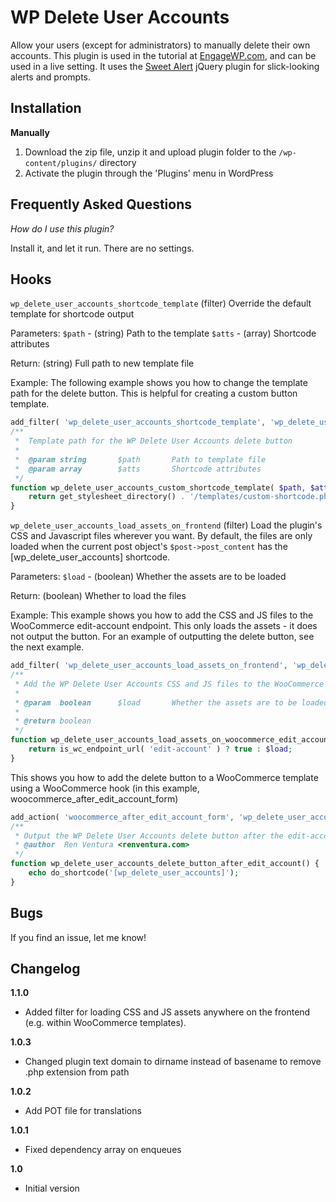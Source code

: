 # WP Delete User Accounts

Allow your users (except for administrators) to manually delete their own accounts. This plugin is used in the tutorial at [EngageWP.com](http://www.engagewp.com/wordpress-allow-users-delete-accounts), and can be used in a live setting.  It uses the [Sweet Alert](http://t4t5.github.io/sweetalert/) jQuery plugin for slick-looking alerts and prompts.

## Installation ##

__Manually__

1. Download the zip file, unzip it and upload plugin folder to the `/wp-content/plugins/` directory
2. Activate the plugin through the 'Plugins' menu in WordPress

## Frequently Asked Questions ##

*How do I use this plugin?*

Install it, and let it run. There are no settings.

## Hooks ##
`wp_delete_user_accounts_shortcode_template` (filter) Override the default template for shortcode output

Parameters:
`$path` - (string) Path to the template
`$atts` - (array) Shortcode attributes

Return:
(string) Full path to new template file

Example:
The following example shows you how to change the template path for the delete button. This is helpful for creating a custom button template.
```php
add_filter( 'wp_delete_user_accounts_shortcode_template', 'wp_delete_user_accounts_custom_shortcode_template', 10, 2 );
/**
 *	Template path for the WP Delete User Accounts delete button
 *
 * 	@param string		$path 		Path to template file
 *	@param array 		$atts 		Shortcode attributes
 */
function wp_delete_user_accounts_custom_shortcode_template( $path, $atts ) {
	return get_stylesheet_directory() . '/templates/custom-shortcode.php' );
}
```

`wp_delete_user_accounts_load_assets_on_frontend` (filter) Load the plugin's CSS and Javascript files wherever you want. By default, the files are only loaded when the current post object's `$post->post_content` has the [wp_delete_user_accounts] shortcode.

Parameters:
`$load` - (boolean) Whether the assets are to be loaded

Return:
(boolean) Whether to load the files

Example:
This example shows you how to add the CSS and JS files to the WooCommerce edit-account endpoint. This only loads the assets - it does not output the button. For an example of outputting the delete button, see the next example.
```php
add_filter( 'wp_delete_user_accounts_load_assets_on_frontend', 'wp_delete_user_accounts_load_assets_on_woocommerce_edit_account' );
/**
 * Add the WP Delete User Accounts CSS and JS files to the WooCommerce edit-account endpoint
 *
 * @param  boolean 		$load 		Whether the assets are to be loaded (by default, will only load when post content has the [wp_delete_user_accounts] shortcode)
 *
 * @return boolean
 */
function wp_delete_user_accounts_load_assets_on_woocommerce_edit_account( $load ) {
	return is_wc_endpoint_url( 'edit-account' ) ? true : $load;
}
```

This shows you how to add the delete button to a WooCommerce template using a WooCommerce hook (in this example, woocommerce_after_edit_account_form)
```php
add_action( 'woocommerce_after_edit_account_form', 'wp_delete_user_accounts_delete_button_after_edit_account' );
/**
 * Output the WP Delete User Accounts delete button after the edit-account form in WooCommerce
 * @author  Ren Ventura <renventura.com>
 */
function wp_delete_user_accounts_delete_button_after_edit_account() {
	echo do_shortcode('[wp_delete_user_accounts]');
}
```

## Bugs ##
If you find an issue, let me know!

## Changelog ##

__1.1.0__
* Added filter for loading CSS and JS assets anywhere on the frontend (e.g. within WooCommerce templates).

__1.0.3__
* Changed plugin text domain to dirname instead of basename to remove .php extension from path

__1.0.2__
* Add POT file for translations

__1.0.1__
* Fixed dependency array on enqueues

__1.0__
* Initial version